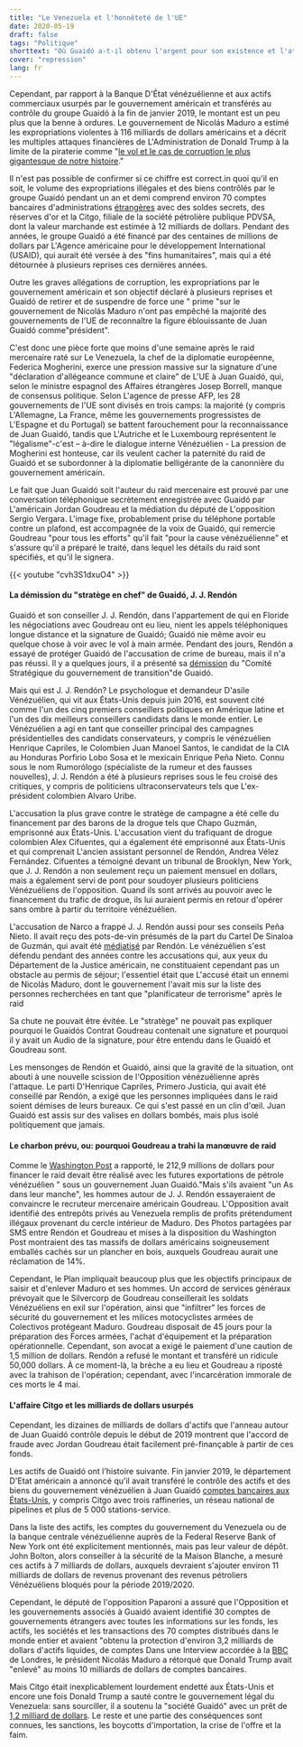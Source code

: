 ```yaml
---
title: "Le Venezuela et l'honnêteté de l'UE"
date: 2020-05-19
draft: false
tags: "Politique"
shorttext: "Où Guaidó a-t-il obtenu l'argent pour son existence et l'attaque ratée contre le Venezuela au dernier moment?"
cover: "repression"
lang: fr
---
```


Cependant, par rapport à la Banque D'État vénézuélienne et aux actifs commerciaux usurpés par le gouvernement américain et transférés au contrôle du groupe Guaidó à la fin de janvier 2019, le montant est un peu plus que la benne à ordures. Le gouvernement de Nicolás Maduro a estimé les expropriations violentes à 116 milliards de dollars américains et a décrit les multiples attaques financières de L'Administration de Donald Trump à la limite de la piraterie comme "[le vol et le cas de corruption le plus gigantesque de notre histoire](https://actualidad.rt.com/actualidad/343184-rodriguez-robo-activos-venezolano-estado-guaido-116000-millones "Robo de activos al Estado por Guaidó asciende a 116.000 millones de dólares y es el más gigantesco caso de corrupción en nuestra historia")."

Il n'est pas possible de confirmer si ce chiffre est correct.in quoi qu'il en soit, le volume des expropriations illégales et des biens contrôlés par le groupe Guaidó pendant un an et demi comprend environ 70 comptes bancaires d'administrations [étrangères](https://www.jn.pt/mundo/espanha-diz-que-guaido-expoe-desuniao-da-ue-na-politica-externa-10533366.html "Espanha diz que Guaidó expõe desunião da UE na política externa") avec des soldes secrets, des réserves d'or et la Citgo, filiale de la société pétrolière publique PDVSA, dont la valeur marchande est estimée à 12 milliards de dollars. Pendant des années, le groupe Guaidó a été financé par des centaines de millions de dollars par L'Agence américaine pour le développement International (USAID), qui aurait été versée à des "fins humanitaires", mais qui a été détournée à plusieurs reprises ces dernières années.

Outre les graves allégations de corruption, les expropriations par le gouvernement américain et son objectif déclaré à plusieurs reprises et Guaidó de retirer et de suspendre de force une " prime "sur le gouvernement de Nicolás Maduro n'ont pas empêché la majorité des gouvernements de l'UE de reconnaître la figure éblouissante de Juan Guaidó comme"président".

C'est donc une pièce forte que moins d'une semaine après le raid mercenaire raté sur Le Venezuela, la chef de la diplomatie européenne, Federica Mogherini, exerce une pression massive sur la signature d'une "déclaration d'allégeance commune et claire” de L'UE à Juan Guaidó, qui, selon le ministre espagnol des Affaires étrangères Josep Borrell, manque de consensus politique. Selon L'agence de presse AFP, les 28 gouvernements de l'UE sont divisés en trois camps: la majorité (y compris L'Allemagne, La France, même les gouvernements progressistes de L'Espagne et du Portugal) se battent farouchement pour la reconnaissance de Juan Guaidó, tandis que L'Autriche et le Luxembourg représentent le "légalisme"-c'est – à-dire le dialogue interne Vénézuélien - La pression de Mogherini est honteuse, car ils veulent cacher la paternité du raid de Guaidó et se subordonner à la diplomatie belligérante de la canonnière du gouvernement américain.

Le fait que Juan Guaidó soit l'auteur du raid mercenaire est prouvé par une conversation téléphonique secrètement enregistrée avec Guaidó par L'américain Jordan Goudreau et la médiation du député de L'opposition Sergio Vergara. L'image fixe, probablement prise du téléphone portable contre un plafond, est accompagnée de la voix de Guaidó, qui remercie Goudreau "pour tous les efforts" qu'il fait "pour la cause vénézuélienne" et s'assure qu'il a préparé le traité, dans lequel les détails du raid sont spécifiés, et qu'il le signera.

{{< youtube "cvh3S1dxuO4" >}}

#### La démission du "stratège en chef" de Guaidó, J. J. Rendón

Guaidó et son conseiller J. J. Rendón, dans l'appartement de qui en Floride les négociations avec Goudreau ont eu lieu, nient les appels téléphoniques longue distance et la signature de Guaidó; Guaidó nie même avoir eu quelque chose à voir avec le vol à main armée. Pendant des jours, Rendón a essayé de protéger Guaidó de l'accusation de crime de bureau, mais il n'a pas réussi. Il y a quelques jours, il a présenté sa [démission](https://www.eltiempo.com/mundo/venezuela/jj-rendon-renuncia-al-equipo-de-guaido-tras-firmar-contrato-para-ataque-en-venezuela-494100 "¿Por qué se cayó el equipo de asesores de Juan Guaidó?") du "Comité Stratégique du gouvernement de transition"de Guaidó.

Mais qui est J. J. Rendón? Le psychologue et demandeur D'asile Vénézuélien, qui vit aux États-Unis depuis juin 2016, est souvent cité comme l'un des cinq premiers conseillers politiques en Amérique latine et l'un des dix meilleurs conseillers candidats dans le monde entier. Le Vénézuélien a agi en tant que conseiller principal des campagnes présidentielles des candidats conservateurs, y compris le vénézuélien Henrique Capriles, le Colombien Juan Manoel Santos, le candidat de la CIA au Honduras Porfirio Lobo Sosa et le mexicain Enrique Peña Nieto. Connu sous le nom Rumorólogo (spécialiste de la rumeur et des fausses nouvelles), J. J. Rendón a été à plusieurs reprises sous le feu croisé des critiques, y compris de politiciens ultraconservateurs tels que L'ex-président colombien Alvaro Uribe.

L'accusation la plus grave contre le stratège de campagne a été celle du financement par des barons de la drogue tels que Chapo Guzmán, emprisonné aux États-Unis. L'accusation vient du trafiquant de drogue colombien Alex Cifuentes, qui a également été emprisonné aux États-Unis et qui comprenait L'ancien assistant personnel de Rendón, Andrea Vélez Fernández. Cifuentes a témoigné devant un tribunal de Brooklyn, New York, que J. J. Rendón a non seulement reçu un paiement mensuel en dollars, mais a également servi de pont pour soudoyer plusieurs politiciens Vénézuéliens de l'opposition. Quand ils sont arrivés au pouvoir avec le financement du trafic de drogue, ils lui auraient permis en retour d'opérer sans ombre à partir du territoire vénézuélien.

L'accusation de Narco a frappé J. J. Rendón aussi pour ses conseils Peña Nieto. Il avait reçu des pots-de-vin présumés de la part du Cartel De Sinaloa de Guzmán, qui avait été [médiatisé](https://www.lechuguinos.com/chapo-financiaba-jj-rendon/ "¡EL NARCO ASESOR! El Chapo Guzmán financiaba al consejero de la oposición venezolana JJ Rendón") par Rendón. Le vénézuélien s'est défendu pendant des années contre les accusations qui, aux yeux du Département de la Justice américain, ne constituaient cependant pas un obstacle au permis de séjour; l'essentiel était que L'accusé était un ennemi de Nicolás Maduro, dont le gouvernement l'avait mis sur la liste des personnes recherchées en tant que "planificateur de terrorisme" après le raid

Sa chute ne pouvait être évitée. Le "stratège" ne pouvait pas expliquer pourquoi le Guaidós Contrat Goudreau contenait une signature et pourquoi il y avait un Audio de la signature, pour être entendu dans le Guaidó et Goudreau sont.

Les mensonges de Rendón et Guaidó, ainsi que la gravité de la situation, ont abouti à une nouvelle scission de l'Opposition vénézuélienne après l'attaque. Le parti D'Henrique Capriles, Primero Justicia, qui avait été conseillé par Rendón, a exigé que les personnes impliquées dans le raid soient démises de leurs bureaux. Ce qui s'est passé en un clin d'œil. Juan Guaidó est assis sur des valises en dollars bombés, mais plus isolé politiquement que jamais.

#### Le charbon prévu, ou: pourquoi Goudreau a trahi la manœuvre de raid

Comme le [Washington Post](https://www.washingtonpost.com/gdpr-consent/?next_url=https%3a%2f%2fwww.washingtonpost.com%2fworld%2fthe_americas%2ffrom-a-miami-condo-to-the-venezuelan-coast-how-a-plan-to-capture-maduro-went-rogue%2f2020%2f05%2f06%2f046222bc-8e4a-11ea-9322-a29e75effc93_story.html "From a Miami condo to the Venezuelan coast, how a plan to capture Maduro went rogue") a rapporté, le 212,9 millions de dollars pour financer le raid devait être réalisé avec les futures exportations de pétrole vénézuélien " sous un gouvernement Juan Guaidó."Mais s'ils avaient "un As dans leur manche", les hommes autour de J. J. Rendón essayeraient de convaincre le recruteur mercenaire américain Goudreau. L'Opposition avait identifié des entrepôts privés au Venezuela remplis de profits prétendument illégaux provenant du cercle intérieur de Maduro. Des Photos partagées par SMS entre Rendón et Goudreau et mises à la disposition du Washington Post montraient des tas massifs de dollars américains soigneusement emballés cachés sur un plancher en bois, auxquels Goudreau aurait une réclamation de 14%.

Cependant, le Plan impliquait beaucoup plus que les objectifs principaux de saisir et d'enlever Maduro et ses hommes. Un accord de services généraux prévoyait que le Silvercorp de Goudreau conseillerait les soldats Vénézuéliens en exil sur l'opération, ainsi que "infiltrer" les forces de sécurité du gouvernement et les milices motocyclistes armées de Colectivos protégeant Maduro. Goudreau disposait de 45 jours pour la préparation des Forces armées, l'achat d'équipement et la préparation opérationnelle. Cependant, son avocat a exigé le paiement d'une caution de 1,5 million de dollars. Rendón a refusé le montant et transféré un ridicule 50,000 dollars. À ce moment-là, la brèche a eu lieu et Goudreau a riposté avec la trahison de l'opération; cependant, avec l'incarcération immorale de ces morts le 4 mai.

#### L'affaire Citgo et les milliards de dollars usurpés

Cependant, les dizaines de milliards de dollars d'actifs que l'anneau autour de Juan Guaidó contrôle depuis le début de 2019 montrent que l'accord de fraude avec Jordan Goudreau était facilement pré-finançable à partir de ces fonds.

Les actifs de Guaidó ont l'histoire suivante. Fin janvier 2019, le département D'Etat américain a annoncé qu'il avait transféré le contrôle des actifs et des biens du gouvernement vénézuélien à Juan Guaidó [comptes bancaires aux États-Unis](https://www.nytimes.com/es/2019/01/29/espanol/guaido-maduro-citgo-pdvsa.html "Estados Unidos le da a Juan Guaidó el control de las cuentas de Venezuela"), y compris Citgo avec trois raffineries, un réseau national de pipelines et plus de 5 000 stations-service.

Dans la liste des actifs, les comptes du gouvernement du Venezuela ou de la banque centrale vénézuélienne auprès de la Federal Reserve Bank of New York ont été explicitement mentionnés, mais pas leur valeur de dépôt. John Bolton, alors conseiller à la sécurité de la Maison Blanche, a mesuré ces actifs à 7 milliards de dollars, auxquels devraient s'ajouter environ 11 milliards de dollars de revenus provenant des revenus pétroliers Vénézuéliens bloqués pour la période 2019/2020.

Cependant, le député de l'opposition Paparoni a assuré que l'Opposition et les gouvernements associés à Guaidó avaient identifié 30 comptes de gouvernements étrangers avec toutes les informations sur les fonds, les actifs, les sociétés et les transactions des 70 comptes distribués dans le monde entier et avaient "obtenu la protection d'environ 3,2 milliards de dollars d'actifs liquides, de comptes Dans une Interview accordée à la [BBC](https://www.bbc.com/mundo/noticias-america-latina-47213772 "El Ku Klux Klan que hoy gobierna la Casa Blanca quiere apoderarse de Venezuela") de Londres, le président Nicolás Maduro a rétorqué que Donald Trump avait "enlevé" au moins 10 milliards de dollars de comptes bancaires.

Mais Citgo était inexplicablement lourdement endetté aux États-Unis et encore une fois Donald Trump a sauté contre le gouvernement légal du Venezuela: sans sourciller, il a soutenu la "société Guaidó" avec un prêt de [1,2 milliard de dollars](https://www.voanoticias.com/venezuela/citgo-obtiene-prestamo-1200-millones-dolares "CITGO obtiene un préstamo de $1.200 millones de dólares"). Le reste et une partie des conséquences sont connues, les sanctions, les boycotts d'importation, la crise de l'offre et la faim.
